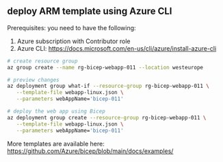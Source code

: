 ## deploy ARM template using Azure CLI

Prerequisites: you need to have the following:  

1) Azure subscription with Contributor role  
2) Azure CLI: https://docs.microsoft.com/en-us/cli/azure/install-azure-cli  

```bash
# create resource group
az group create --name rg-bicep-webapp-011 --location westeurope

# preview changes
az deployment group what-if --resource-group rg-bicep-webapp-011 \
   --template-file webapp-linux.json \
   --parameters webAppName='bicep-011'

# deploy the web app using Bicep
az deployment group create --resource-group rg-bicep-webapp-011 \
   --template-file webapp-linux.json \
   --parameters webAppName='bicep-011'
```

More templates are available here:
https://github.com/Azure/bicep/blob/main/docs/examples/